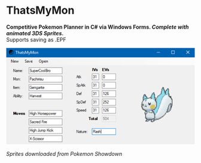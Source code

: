 # ThatsMyMon
__Competitive Pokemon Planner in C# via Windows Forms. *Complete with animated 3DS Sprites.*__  
Supports saving as .EPF

![Screenshot of Compiled Application](screenshot.png)  
  
*Sprites downloaded from Pokemon Showdown*
